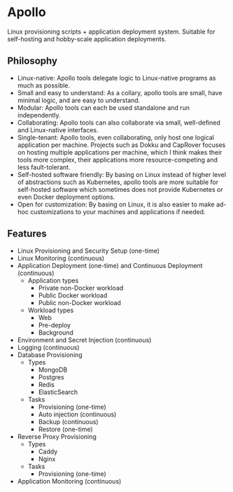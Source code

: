 # Apollo
Linux provisioning scripts + application deployment system. Suitable for self-hosting and hobby-scale application deployments.

## Philosophy
* Linux-native: Apollo tools delegate logic to Linux-native programs as much as possible.
* Small and easy to understand: As a collary, apollo tools are small, have minimal logic, and are easy to understand.
* Modular: Apollo tools can each be used standalone and run independently.
* Collaborating: Apollo tools can also collaborate via small, well-defined and Linux-native interfaces.
* Single-tenant: Apollo tools, even collaborating, only host one logical application per machine. Projects such as Dokku and CapRover focuses on hosting multiple applications per machine, which I think makes their tools more complex, their applications more resource-competing and less fault-tolerant. 
* Self-hosted software friendly: By basing on Linux instead of higher level of abstractions such as Kubernetes, apollo tools are more suitable for self-hosted software which sometimes does not provide Kubernetes or even Docker deployment options.
* Open for customization: By basing on Linux, it is also easier to make ad-hoc customizations to your machines and applications if needed.

## Features
* Linux Provisioning and Security Setup (one-time)
* Linux Monitoring (continuous)
* Application Deployment (one-time) and Continuous Deployment (continuous)
  * Application types
    * Private non-Docker workload
    * Public Docker workload
    * Public non-Docker workload
  * Workload types
    * Web
    * Pre-deploy
    * Background
* Environment and Secret Injection (continuous)
* Logging (continuous)
* Database Provisioning
  * Types
    * MongoDB
    * Postgres
    * Redis
    * ElasticSearch
  * Tasks
    * Provisioning (one-time)
    * Auto injection (continuous)
    * Backup (continuous)
    * Restore (one-time)
* Reverse Proxy Provisioning
  * Types
    * Caddy
    * Nginx
  * Tasks
    * Provisioning (one-time)
* Application Monitoring (continuous)
